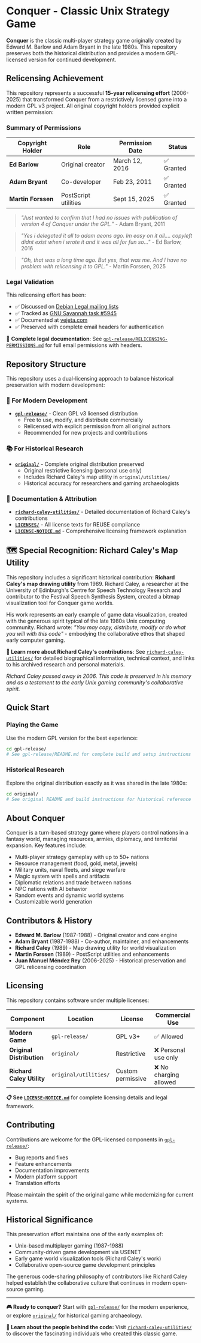 # Conquer - Classic Unix Strategy Game

**Conquer** is the classic multi-player strategy game originally created by Edward M. Barlow and Adam Bryant in the late 1980s. This repository preserves both the historical distribution and provides a modern GPL-licensed version for continued development.

## Relicensing Achievement

This repository represents a successful **15-year relicensing effort** (2006-2025) that transformed Conquer from a restrictively licensed game into a modern GPL v3 project. All original copyright holders provided explicit written permission:

### Summary of Permissions

| Copyright Holder | Role | Permission Date | Status |
|-----------------|------|-----------------|--------|
| **Ed Barlow** | Original creator | March 12, 2016 | ✅ Granted |
| **Adam Bryant** | Co-developer | Feb 23, 2011 | ✅ Granted |
| **Martin Forssen** | PostScript utilities | Sept 15, 2025 | ✅ Granted |

> *"Just wanted to confirm that I had no issues with publication of version 4 of Conquer under the GPL."* - Adam Bryant, 2011

> *"Yes i delegated it all to adam aeons ago. Im easy on it all.... copyleft didnt exist when i wrote it and it was all for fun so..."* - Ed Barlow, 2016

> *"Oh, that was a long time ago. But yes, that was me. And I have no problem with relicensing it to GPL."* - Martin Forssen, 2025

### Legal Validation

This relicensing effort has been:
- ✅ Discussed on [Debian Legal mailing lists](http://lists.debian.org/debian-legal/2006/10/msg00063.html)
- ✅ Tracked as [GNU Savannah task #5945](http://savannah.gnu.org/task/?5945)
- ✅ Documented at [vejeta.com](http://vejeta.com/historia-del-conquer/)
- ✅ Preserved with complete email headers for authentication

📄 **Complete legal documentation**: See [`gpl-release/RELICENSING-PERMISSIONS.md`](gpl-release/RELICENSING-PERMISSIONS.md) for full email permissions with headers.

## Repository Structure

This repository uses a dual-licensing approach to balance historical preservation with modern development:

### 🚀 For Modern Development
- **[`gpl-release/`](gpl-release/)** - Clean GPL v3 licensed distribution
  - Free to use, modify, and distribute commercially
  - Relicensed with explicit permission from all original authors
  - Recommended for new projects and contributions

### 📚 For Historical Research  
- **[`original/`](original/)** - Complete original distribution preserved
  - Original restrictive licensing (personal use only)
  - Includes Richard Caley's map utility in `original/utilities/`
  - Historical accuracy for researchers and gaming archaeologists

### 🎯 Documentation & Attribution
- **[`richard-caley-utilities/`](richard-caley-utilities/)** - Detailed documentation of Richard Caley's contributions
- **[`LICENSES/`](LICENSES/)** - All license texts for REUSE compliance
- **[`LICENSE-NOTICE.md`](LICENSE-NOTICE.md)** - Comprehensive licensing framework explanation

## 🗺️ Special Recognition: Richard Caley's Map Utility

This repository includes a significant historical contribution: **Richard Caley's map drawing utility** from 1989. Richard Caley, a researcher at the University of Edinburgh's Centre for Speech Technology Research and contributor to the Festival Speech Synthesis System, created a bitmap visualization tool for Conquer game worlds.

His work represents an early example of game data visualization, created with the generous spirit typical of the late 1980s Unix computing community. Richard wrote: *"You may copy, distribute, modify or do what you will with this code"* - embodying the collaborative ethos that shaped early computer gaming.

**📖 Learn more about Richard Caley's contributions**: See [`richard-caley-utilities/`](richard-caley-utilities/) for detailed biographical information, technical context, and links to his archived research and personal materials.

*Richard Caley passed away in 2006. This code is preserved in his memory and as a testament to the early Unix gaming community's collaborative spirit.*

## Quick Start

### Playing the Game
Use the modern GPL version for the best experience:

```bash
cd gpl-release/
# See gpl-release/README.md for complete build and setup instructions
```

### Historical Research
Explore the original distribution exactly as it was shared in the late 1980s:

```bash
cd original/
# See original README and build instructions for historical reference
```

## About Conquer

Conquer is a turn-based strategy game where players control nations in a fantasy world, managing resources, armies, diplomacy, and territorial expansion. Key features include:

- Multi-player strategy gameplay with up to 50+ nations
- Resource management (food, gold, metal, jewels)  
- Military units, naval fleets, and siege warfare
- Magic system with spells and artifacts
- Diplomatic relations and trade between nations
- NPC nations with AI behavior
- Random events and dynamic world systems
- Customizable world generation

## Contributors & History

- **Edward M. Barlow** (1987-1988) - Original creator and core engine
- **Adam Bryant** (1987-1988) - Co-author, maintainer, and enhancements  
- **Richard Caley** (1989) - Map drawing utility for world visualization
- **Martin Forssen** (1989) - PostScript utilities and enhancements
- **Juan Manuel Méndez Rey** (2006-2025) - Historical preservation and GPL relicensing coordination

## Licensing

This repository contains software under multiple licenses:

| Component | Location | License | Commercial Use |
|-----------|----------|---------|----------------|
| **Modern Game** | `gpl-release/` | GPL v3+ | ✅ Allowed |
| **Original Distribution** | `original/` | Restrictive | ❌ Personal use only |
| **Richard Caley Utility** | `original/utilities/` | Custom permissive | ❌ No charging allowed |

**📋 See [`LICENSE-NOTICE.md`](LICENSE-NOTICE.md)** for complete licensing details and legal framework.

## Contributing

Contributions are welcome for the GPL-licensed components in [`gpl-release/`](gpl-release/):

- Bug reports and fixes
- Feature enhancements  
- Documentation improvements
- Modern platform support
- Translation efforts

Please maintain the spirit of the original game while modernizing for current systems.

## Historical Significance

This preservation effort maintains one of the early examples of:
- Unix-based multiplayer gaming (1987-1988)
- Community-driven game development via USENET
- Early game world visualization tools (Richard Caley's work)
- Collaborative open-source game development principles

The generous code-sharing philosophy of contributors like Richard Caley helped establish the collaborative culture that continues in modern open-source gaming.

---

**🎮 Ready to conquer?** Start with [`gpl-release/`](gpl-release/) for the modern experience, or explore [`original/`](original/) for historical gaming archaeology.

**📖 Learn about the people behind the code:** Visit [`richard-caley-utilities/`](richard-caley-utilities/) to discover the fascinating individuals who created this classic game.
